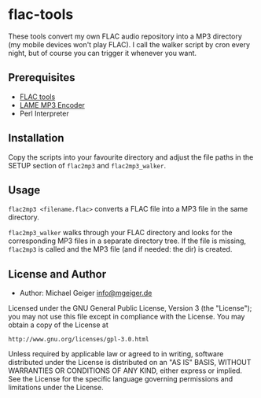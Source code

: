 # flac-tools

These tools convert my own FLAC audio repository into a MP3 directory (my mobile devices won't play FLAC). I call the walker script by cron every night, but of course you can trigger it whenever you want. 


## Prerequisites

- [FLAC tools](https://xiph.org/flac/download.html)
- [LAME MP3 Encoder](http://lame.sourceforge.net/download.php)
- Perl Interpreter


## Installation

Copy the scripts into your favourite directory and adjust the file paths in the SETUP section of `flac2mp3` and `flac2mp3_walker`.


## Usage

`flac2mp3 <filename.flac>` converts a FLAC file into a MP3 file in the same directory.

`flac2mp3_walker` walks through your FLAC directory and looks for the corresponding MP3 files in a separate directory tree. If the file is missing, `flac2mp3` is called and the MP3 file (and if needed: the dir) is created. 


## License and Author

* Author: Michael Geiger <info@mgeiger.de>

Licensed under the GNU General Public License, Version 3 (the "License"); you may not use this file except in compliance with the License. You may obtain a copy of the License at

    http://www.gnu.org/licenses/gpl-3.0.html

Unless required by applicable law or agreed to in writing, software distributed under the License is distributed on an "AS IS" BASIS, WITHOUT WARRANTIES OR CONDITIONS OF ANY KIND, either express or implied. See the License for the specific language governing permissions and limitations under the License.
